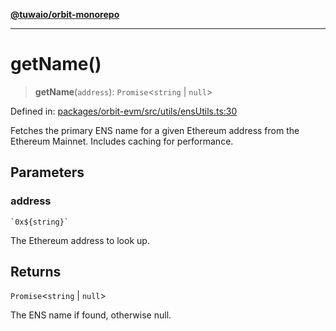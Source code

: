 [**@tuwaio/orbit-monorepo**](../../../README.md)

***

# getName()

> **getName**(`address`): `Promise`\<`string` \| `null`\>

Defined in: [packages/orbit-evm/src/utils/ensUtils.ts:30](https://github.com/TuwaIO/orbit/blob/292621864c998920130f69f5c8e7362fd04b16f0/packages/orbit-evm/src/utils/ensUtils.ts#L30)

Fetches the primary ENS name for a given Ethereum address from the Ethereum Mainnet.
Includes caching for performance.

## Parameters

### address

`` `0x${string}` ``

The Ethereum address to look up.

## Returns

`Promise`\<`string` \| `null`\>

The ENS name if found, otherwise null.
